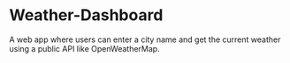 # Weather-Dashboard
A web app where users can enter a city name and get the current weather using a public API like OpenWeatherMap.
